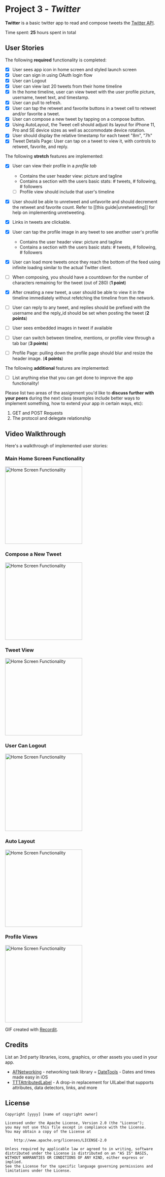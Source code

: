 # Project 3 - *Twitter*

**Twitter** is a basic twitter app to read and compose tweets the [Twitter API](https://apps.twitter.com/).

Time spent: **25** hours spent in total

## User Stories

The following **required** functionality is completed:

- [x] User sees app icon in home screen and styled launch screen
- [x] User can sign in using OAuth login flow
- [x] User can Logout
- [x] User can view last 20 tweets from their home timeline
- [x] In the home timeline, user can view tweet with the user profile picture, username, tweet text, and timestamp.
- [x] User can pull to refresh.
- [x] User can tap the retweet and favorite buttons in a tweet cell to retweet and/or favorite a tweet.
- [x] User can compose a new tweet by tapping on a compose button.
- [x] Using AutoLayout, the Tweet cell should adjust its layout for iPhone 11, Pro and SE device sizes as well as accommodate device rotation.
- [x] User should display the relative timestamp for each tweet "8m", "7h"
- [x] Tweet Details Page: User can tap on a tweet to view it, with controls to retweet, favorite, and reply.

The following **stretch** features are implemented:

- [x] User can view their profile in a *profile tab*
  - Contains the user header view: picture and tagline
  - Contains a section with the users basic stats: # tweets, # following, # followers
  - [ ] Profile view should include that user's timeline
- [x] User should be able to unretweet and unfavorite and should decrement the retweet and favorite count. Refer to [[this guide|unretweeting]] for help on implementing unretweeting.
- [x] Links in tweets are clickable.
- [x] User can tap the profile image in any tweet to see another user's profile
  - Contains the user header view: picture and tagline
  - Contains a section with the users basic stats: # tweets, # following, # followers
- [x] User can load more tweets once they reach the bottom of the feed using infinite loading similar to the actual Twitter client.
- [ ] When composing, you should have a countdown for the number of characters remaining for the tweet (out of 280) (**1 point**)
- [x] After creating a new tweet, a user should be able to view it in the timeline immediately without refetching the timeline from the network.
- [ ] User can reply to any tweet, and replies should be prefixed with the username and the reply_id should be set when posting the tweet (**2 points**)
- [ ] User sees embedded images in tweet if available
- [ ] User can switch between timeline, mentions, or profile view through a tab bar (**3 points**)
- [ ] Profile Page: pulling down the profile page should blur and resize the header image. (**4 points**)


The following **additional** features are implemented:

- [ ] List anything else that you can get done to improve the app functionality!

Please list two areas of the assignment you'd like to **discuss further with your peers** during the next class (examples include better ways to implement something, how to extend your app in certain ways, etc):

1. GET and POST Requests
2. The protocol and delegate relationship

## Video Walkthrough

Here's a walkthrough of implemented user stories:

### Main Home Screen Functionality

<img src='http://g.recordit.co/ZNi0dmnouG.gif' title='Home Screen Functionality' width=250 alt='Home Screen Functionality' />

### Compose a New Tweet
<img src='http://g.recordit.co/o6uARWod1p.gif' title='Home Screen Functionality' width=250 alt='Home Screen Functionality' />

### Tweet View
<img src='http://g.recordit.co/wWOmuyxqxS.gif' title='Home Screen Functionality' width=250 alt='Home Screen Functionality' />

### User Can Logout
<img src='http://g.recordit.co/rFEEqMqOZH.gif' title='Home Screen Functionality' width=250 alt='Home Screen Functionality' />

### Auto Layout
<img src='http://g.recordit.co/lqavgySZY8.gif' title='Home Screen Functionality' width=250 alt='Home Screen Functionality' />

### Profile Views
<img src='http://g.recordit.co/z0oozW6ifu.gif' title='Home Screen Functionality' width=250 alt='Home Screen Functionality' />

GIF created with [Recordit](https://recordit.co/).


## Credits

List an 3rd party libraries, icons, graphics, or other assets you used in your app.

- [AFNetworking](https://github.com/AFNetworking/AFNetworking) - networking task library
= [DateTools](https://github.com/MatthewYork/DateTools) - Dates and times made easy in iOS
- [TTTAttributedLabel](https://github.com/TTTAttributedLabel/TTTAttributedLabel) - A drop-in replacement for UILabel that supports attributes, data detectors, links, and more

## License

    Copyright [yyyy] [name of copyright owner]

    Licensed under the Apache License, Version 2.0 (the "License");
    you may not use this file except in compliance with the License.
    You may obtain a copy of the License at

        http://www.apache.org/licenses/LICENSE-2.0

    Unless required by applicable law or agreed to in writing, software
    distributed under the License is distributed on an "AS IS" BASIS,
    WITHOUT WARRANTIES OR CONDITIONS OF ANY KIND, either express or implied.
    See the License for the specific language governing permissions and
    limitations under the License.
